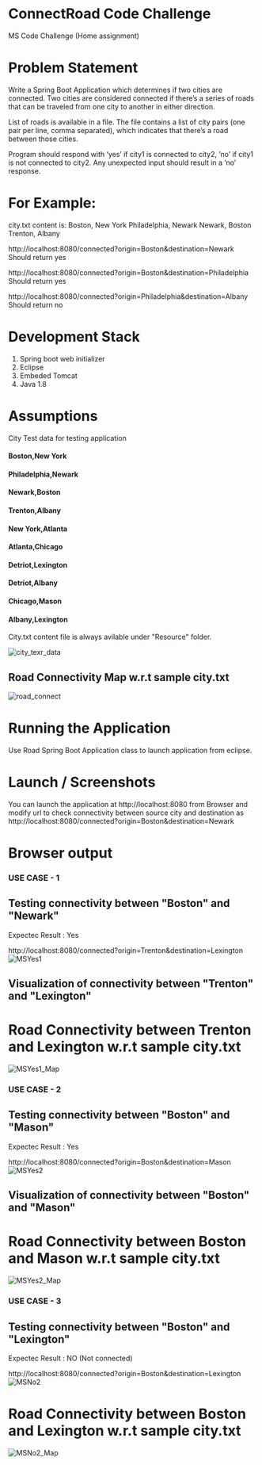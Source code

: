 # ConnectRoad Code Challenge
MS Code Challenge (Home assignment)

# Problem Statement
Write a Spring Boot Application which determines if two cities are connected. Two cities are considered
connected if there’s a series of roads that can be traveled from one city to another in either direction.

List of roads is available in a file. The file contains a list of city pairs (one pair per line, comma separated), 
which indicates that there’s a road between those cities.

Program should respond with ‘yes’ if city1 is connected to city2, ’no’ if city1 is not connected to city2.
Any unexpected input should result in a ’no’ response.

# For Example:
city.txt content is:
Boston, New York
Philadelphia, Newark
Newark, Boston
Trenton, Albany


http://localhost:8080/connected?origin=Boston&destination=Newark
Should return yes

http://localhost:8080/connected?origin=Boston&destination=Philadelphia
Should return yes

http://localhost:8080/connected?origin=Philadelphia&destination=Albany
Should return no

# Development Stack
1. Spring boot web initializer 
2. Eclipse
3. Embeded Tomcat
4. Java 1.8

# Assumptions
City Test data for testing application

#### Boston,New York
#### Philadelphia,Newark
#### Newark,Boston
#### Trenton,Albany
#### New York,Atlanta
#### Atlanta,Chicago
#### Detriot,Lexington
#### Detriot,Albany
#### Chicago,Mason
#### Albany,Lexington	

City.txt content file is always avilable under "Resource" folder.

![city_texr_data](https://user-images.githubusercontent.com/62044788/88000823-a5adee80-cacc-11ea-8ee0-c3c44dcfb1ba.JPG)


## Road Connectivity Map w.r.t sample city.txt
![road_connect](https://user-images.githubusercontent.com/62044788/88000812-9fb80d80-cacc-11ea-8826-b3a84b1f0ecf.JPG)


# Running the Application
Use Road Spring Boot Application class to launch application from eclipse.

# Launch / Screenshots
You can launch the application at http://localhost:8080 from Browser
and modify url to check connectivity between source city and destination as
http://localhost:8080/connected?origin=Boston&destination=Newark

# Browser output

### USE CASE - 1

## Testing connectivity between "Boston" and "Newark"
Expectec Result : Yes 

http://localhost:8080/connected?origin=Trenton&destination=Lexington
![MSYes1](https://user-images.githubusercontent.com/62044788/88000866-bb231880-cacc-11ea-970c-852355f023fa.JPG)

## Visualization of connectivity between "Trenton" and "Lexington"
# Road Connectivity between Trenton and Lexington w.r.t sample city.txt
![MSYes1_Map](https://user-images.githubusercontent.com/62044788/88000888-c413ea00-cacc-11ea-8025-5bd1a51b6c74.JPG)

### USE CASE - 2
## Testing connectivity between "Boston" and "Mason"
Expectec Result : Yes 

http://localhost:8080/connected?origin=Boston&destination=Mason
![MSYes2](https://user-images.githubusercontent.com/62044788/88000901-cbd38e80-cacc-11ea-9e94-b6bf790801aa.JPG)

## Visualization of connectivity between "Boston" and "Mason"
# Road Connectivity between Boston and Mason w.r.t sample city.txt
![MSYes2_Map](https://user-images.githubusercontent.com/62044788/88000911-d0984280-cacc-11ea-85c2-e5f1cc2ad150.JPG)


### USE CASE - 3
## Testing connectivity between "Boston" and "Lexington" 
Expectec Result : NO (Not connected) 


http://localhost:8080/connected?origin=Boston&destination=Lexington
![MSNo2](https://user-images.githubusercontent.com/62044788/88001119-5d430080-cacd-11ea-8f94-487e36d714ec.JPG)

# Road Connectivity between Boston and Lexington w.r.t sample city.txt
![MSNo2_Map](https://user-images.githubusercontent.com/62044788/88001124-6338e180-cacd-11ea-9932-2b449f9d492f.JPG)











  
  
  
